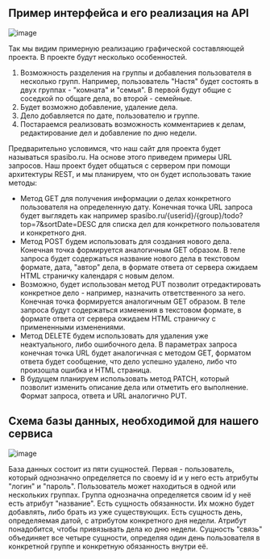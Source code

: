## Пример интерфейса и его реализация на API

![image](https://github.com/user-attachments/assets/4ab1d430-21f0-4d15-a4ed-81463c20ebb3)

Так мы видим примерную реализацию графической составляющей проекта. В проекте будут несколько особенностей. 
1. Возможность разделения на группы и добавления пользователя в несколько групп. Например, пользователь "Настя" будет состоять в двух группах - "комната" и "семья". В первой будут общие с соседкой по общаге дела, во второй - семейные.
2. Будет возможно добавление, удаление дела.
3. Дело добавляется по дате, пользователю и группе.
4. Постараемся реализовать возможность комментариев к делам, редактирование дел и добавление по дню недели.

Предварительно условимся, что наш сайт для проекта будет называться spasibo.ru. На основе этого приведем примеры URL запросов. Наш проект будет общаться с сервером при помощи архитектуры REST, и мы планируем, что он будет использовать такие методы:
* Метод GET для получения информации о делах конкретного пользователя на определенную дату. Конечная точка URL запроса будет выглядеть как например spasibo.ru/{userid}/{group}/todo?top=7&sortDate=DESC для списка дел для конкретного пользователя и конкретного дня.
* Метод POST будем использовать для создания нового дела. Конечная точка формируется аналогичным GET образом. В теле запроса будет содержаться название нового дела в текстовом формате, дата, "автор" дела, в формате ответа от сервера ожидаем HTML страничку календаря с новым делом.
* Возможно, будет использован метод PUT позволит отредактировать конкретное дело - например, назначить ответственного за него. Конечная точка формируется аналогичным GET образом. В теле запроса будут содержаться изменения в текстовом формате, в формате ответа от сервера ожидаем HTML страничку с примененными изменениями.
* Метод DELETE будем использовать для удаления уже неактуального, либо ошибочного дела. В параметрах запроса конечная точка URL будет аналогичная с методом GET, форматом ответа будет сообщение, что дело успешно удалено, либо что произошла ошибка и HTML страница.
* В будущем планируем использовать метод PATCH, который позволит изменить описание дела или отметить его выполнение. Формат запроса, ответа и URL аналогично PUT.

## Схема базы данных, необходимой для нашего сервиса

![image](https://github.com/user-attachments/assets/875d68d7-acd2-40ac-8848-7c7d76b5a7f1)


База данных состоит из пяти сущностей. 
Первая - пользователь, который однозначно определяется по своему id и у него есть атрибуты "логин" и "пароль". Пользователь может находиться в одной или нескольких группах. Группа однозначна определяется своим id у неё есть атрибут "название". Есть сущность обязанности. Их можно будет добавлять, либо брать из уже существующих. Есть сущность день, определяемая датой, с атрибутом конкретного дня недели. Атрибут понадобится, чтобы привязывать дела ко дню недели. Сущность "связь" объединяет все четыре сущности, определяя один день пользователя в конкретной группе и конкретную обязанность внутри её.  
